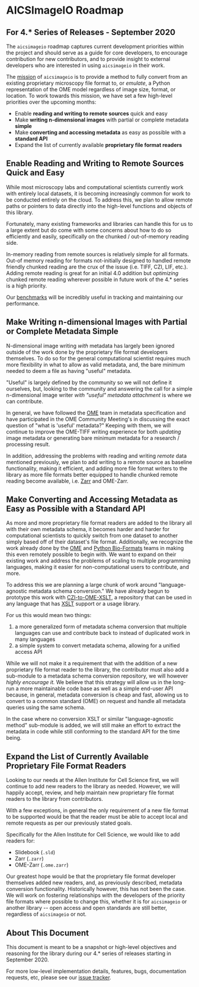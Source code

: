 # AICSImageIO Roadmap

## For 4.* Series of Releases - September 2020
The `aicsimageio` roadmap captures current development priorities within the project
and should serve as a guide for core developers, to encourage contribution for new
contributors, and to provide insight to external developers who are interested in using
`aicsimageio` in their work.

The [mission](./MISSION_AND_VALUES.HTML) of `aicsimageio` is to provide a method to
fully convert from an existing proprietary microscopy file format to, or _emulate_, a
Python representation of the OME model regardless of image size, format, or location. To
work towards this mission, we have set a few high-level priorities over the upcoming
months:

* Enable **reading and writing to remote sources** quick and easy
* Make **writing n-dimensional images** with partial or complete metadata **simple**
* Make **converting and accessing metadata** as easy as possible with a **standard API**
* Expand the list of currently available **proprietary file format readers**

## Enable Reading and Writing to Remote Sources Quick and Easy
While most microscopy labs and computational scientists currently work with entirely
local datasets, it is becoming increasingly common for work to be conducted entirely on
the cloud. To address this, we plan to allow remote paths or pointers to data directly
into the high-level functions and objects of this library.

Fortunately, many existing frameworks and libraries can handle this for us to a large
extent but do come with some concerns about how to do so efficiently and easily,
specifically on the chunked / out-of-memory reading side.

In-memory reading from remote sources is relatively simple for all formats. Out-of
memory reading for formats not-initially designed to handled remote friendly chunked
reading are the crux of the issue (i.e. TIFF, CZI, LIF, etc.). Adding remote reading is
great for an initial 4.0 addition but _optimizing_ chunked remote reading wherever
possible in future work of the 4.* series is a high priority.

Our [benchmarks](./BENCHMARKS.html) will be incredibly useful in tracking and
maintaining our performance.

## Make Writing n-dimensional Images with Partial or Complete Metadata Simple
N-dimensional image writing _with_ metadata has largely been ignored outside of the work
done by the proprietary file format developers themselves. To do so for the general
computational scientist requires much more flexibility in what to allow as valid
metadata, and, the bare minimum needed to deem a file as having "useful" metadata.

"Useful" is largely defined by the community so we will not define it ourselves, but,
looking to the community and answering the call for a simple n-dimensional image writer
_with "useful" metadata attachment_ is where we can contribute.

In general, we have followed the [OME](https://www.openmicroscopy.org/) team in
metadata specification and have participated in the OME Community Meeting's in
discussing the exact question of "what is 'useful' metadata?" Keeping with them, we will
continue to improve the OME-TIFF writing experience for both _updating_ image metadata
or generating bare minimum metadata for a research / processing result.

In addition, addressing the problems with reading and writing _remote_ data mentioned
previously, we plan to add writing to a remote source as baseline functionality, making
it efficient, and adding more file format writers to the library as more file formats
better equipped to handle chunked remote reading become available, i.e.
[Zarr](https://zarr.readthedocs.io/en/stable/) and OME-Zarr.

## Make Converting and Accessing Metadata as Easy as Possible with a Standard API
As more and more proprietary file format readers are added to the library all with their
own metadata schema, it becomes harder and harder for computational scientists to
quickly switch from one dataset to another simply based off of their dataset's file
format. Additionally, we recognize the work already done by the
[OME](https://www.openmicroscopy.org/) and
[Python Bio-Formats](https://github.com/CellProfiler/python-bioformats) teams in making
this even remotely possible to begin with. We want to expand on their existing work and
address the problems of scaling to multiple programming languages, making it easier for
non-computational users to contribute, and more.

To address this we are planning a large chunk of work around "language-agnostic metadata
schema conversion." We have already begun to prototype this work with
[CZI-to-OME-XSLT](https://github.com/allencellmodeling/czi-to-ome-xslt), a repository
that can be used in any language that has [XSLT](https://en.wikipedia.org/wiki/XSLT)
support or a usage library.

For us this would mean two things:
1. a more generalized form of metadata schema conversion that multiple languages can use
and contribute back to instead of duplicated work in many languages
2. a simple system to convert metadata schema, allowing for a unified access API

While we will not make it a requirement that with the addition of a new proprietary
file format reader to the library, the contributor must also add a sub-module to a
metadata schema conversion repository, we will however _highly encourage it._ We
believe that this strategy will allow us in the long-run a more maintainable code base
as well as a simple end-user API because, in general, metadata conversion is cheap and
fast, allowing us to convert to a common standard (OME) on request and handle all
metadata queries using the same schema.

In the case where no conversion XSLT or similar "language-agnostic method" sub-module
is added, we will still make an effort to extract the metadata in code while still
conforming to the standard API for the time being.

## Expand the List of Currently Available Proprietary File Format Readers
Looking to our needs at the Allen Institute for Cell Science first, we will continue to
add new readers to the library as needed. However, we will happily accept, review, and
help maintain new proprietary file format readers to the library from contributors.

With a few exceptions, in general the only requirement of a new file format to be
supported would be that the reader must be able to accept local and remote requests as
per our previously stated goals.

Specifically for the Allen Institute for Cell Science, we would like to add readers for:
* Slidebook (`.sld`)
* Zarr (`.zarr`)
* OME-Zarr (`.ome.zarr`)

Our greatest hope would be that the proprietary file format developer themselves added
new readers, and, as previously described, metadata conversion functionality.
Historically however, this has not been the case. We will work on fostering
relationships with the developers of the priority file formats where possible to
change this, whether it is for `aicsimageio` or another library -- open access and open
standards are still better, regardless of `aicsimageio` or not.

## About This Document
This document is meant to be a snapshot or high-level objectives and reasoning for the
library during our 4.* series of releases starting in September 2020.

For more low-level implementation details, features, bugs, documentation requests, etc,
please see our [issue tracker](https://github.com/AllenCellModeling/aicsimageio/issues).
